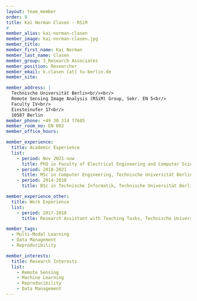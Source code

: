 ```yaml
---
layout: team_member
order: 8
title: Kai Norman Clasen - RSiM
#
member_alias: kai-norman-clasen
member_image: kai-norman-clasen.jpg
member_title:
member_first_name: Kai Norman
member_last_name: Clasen
member_group: 3_Research Associates
member_position: Researcher
member_email: k.clasen [at] tu-berlin.de
member_site:

member_address: |
  Technische Universität Berlin<br/><br/>
  Remote Sensing Image Analysis (RSiM) Group, Sekr. EN 5<br/>
  Faculty IV<br/>
  Einsteinufer 17<br/>
  10587 Berlin
member_phone: +49 30 314 77685
member_room_no: EN 603
member_office_hours:

member_experience:
  title: Academic Experience
  list:
    - period: Nov 2021-now
      title: PhD in Faculty of Electrical Engineering and Computer Science, TU Berlin, Germany.
    - period: 2018-2021
      title: MSc in Computer Engineering, Technische Universität Berlin, Germany.
    - period: 2014-2018
      title: BSc in Technische Informatik, Technische Universität Berlin, Germany.

member_experience_other:
  title: Work Experience
  list:
    - period: 2017-2018
      title: Research Assistant with Teaching Tasks, Technische Universität Berlin, Germany

member_tags:
  - Multi-Modal Learning
  - Data Management
  - Reproducibility

member_interests:
  title: Research Interests
  list:
    - Remote Sensing
    - Machine Learning
    - Reproducibility
    - Data Management
---
```

